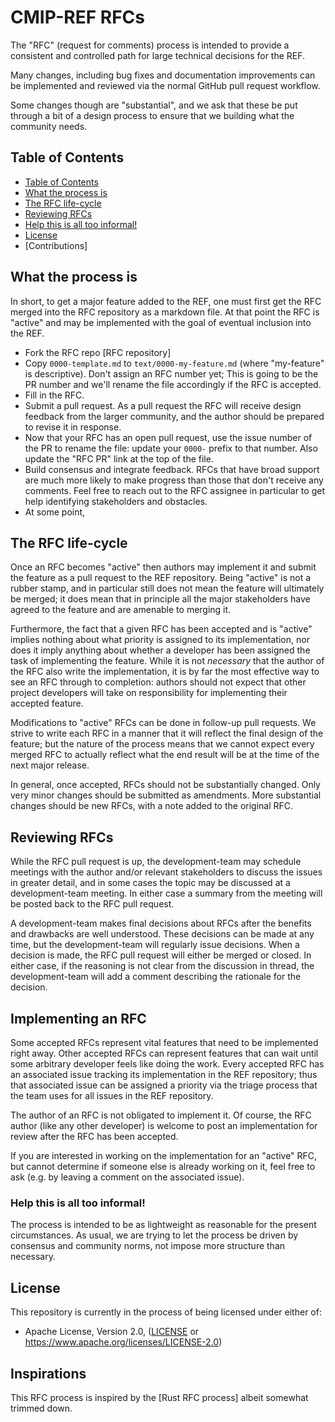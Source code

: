 # CMIP-REF RFCs

The "RFC" (request for comments) process is intended to provide a consistent
and controlled path for large technical decisions for the REF.

Many changes, including bug fixes and documentation improvements can be
implemented and reviewed via the normal GitHub pull request workflow.

Some changes though are "substantial", and we ask that these be put through a
bit of a design process to ensure that we building what the community needs.

## Table of Contents
[Table of Contents]: #table-of-contents

  - [Table of Contents]
  - [What the process is]
  - [The RFC life-cycle]
  - [Reviewing RFCs]
  - [Help this is all too informal!]
  - [License]
  - [Contributions]


## What the process is
[What the process is]: #what-the-process-is

In short, to get a major feature added to the REF, one must first get the RFC
merged into the RFC repository as a markdown file. At that point the RFC is
"active" and may be implemented with the goal of eventual inclusion into the REF.

  - Fork the RFC repo [RFC repository]
  - Copy `0000-template.md` to `text/0000-my-feature.md` (where "my-feature" is
    descriptive). Don't assign an RFC number yet; This is going to be the PR
    number and we'll rename the file accordingly if the RFC is accepted.
  - Fill in the RFC.
  - Submit a pull request. As a pull request the RFC will receive design
    feedback from the larger community, and the author should be prepared to
    revise it in response.
  - Now that your RFC has an open pull request, use the issue number of the PR
    to rename the file: update your `0000-` prefix to that number. Also
    update the "RFC PR" link at the top of the file.
  - Build consensus and integrate feedback. RFCs that have broad support are
    much more likely to make progress than those that don't receive any
    comments. Feel free to reach out to the RFC assignee in particular to get
    help identifying stakeholders and obstacles.
  - At some point, 

## The RFC life-cycle
[The RFC life-cycle]: #the-rfc-life-cycle

Once an RFC becomes "active" then authors may implement it and submit the
feature as a pull request to the REF repository.
Being "active" is not a rubber stamp, and in particular still does not mean
the feature will ultimately be merged; 
it does mean that in principle all the major stakeholders have agreed
to the feature and are amenable to merging it.

Furthermore, the fact that a given RFC has been accepted and is "active"
implies nothing about what priority is assigned to its implementation, nor does
it imply anything about whether a developer has been assigned the task of
implementing the feature. While it is not *necessary* that the author of the
RFC also write the implementation, it is by far the most effective way to see
an RFC through to completion: authors should not expect that other project
developers will take on responsibility for implementing their accepted feature.

Modifications to "active" RFCs can be done in follow-up pull requests. We
strive to write each RFC in a manner that it will reflect the final design of
the feature; but the nature of the process means that we cannot expect every
merged RFC to actually reflect what the end result will be at the time of the
next major release.

In general, once accepted, RFCs should not be substantially changed. Only very
minor changes should be submitted as amendments. More substantial changes
should be new RFCs, with a note added to the original RFC.


## Reviewing RFCs
[Reviewing RFCs]: #reviewing-rfcs

While the RFC pull request is up, the development-team may schedule meetings with the
author and/or relevant stakeholders to discuss the issues in greater detail,
and in some cases the topic may be discussed at a development-team meeting. In either
case a summary from the meeting will be posted back to the RFC pull request.

A development-team makes final decisions about RFCs after the benefits and drawbacks
are well understood. These decisions can be made at any time, but the development-team
will regularly issue decisions. When a decision is made, the RFC pull request
will either be merged or closed. In either case, if the reasoning is not clear
from the discussion in thread, the development-team will add a comment describing the
rationale for the decision.


## Implementing an RFC
[Implementing an RFC]: #implementing-an-rfc

Some accepted RFCs represent vital features that need to be implemented right
away. Other accepted RFCs can represent features that can wait until some
arbitrary developer feels like doing the work. Every accepted RFC has an
associated issue tracking its implementation in the REF repository; thus that
associated issue can be assigned a priority via the triage process that the
team uses for all issues in the REF repository.

The author of an RFC is not obligated to implement it. Of course, the RFC
author (like any other developer) is welcome to post an implementation for
review after the RFC has been accepted.

If you are interested in working on the implementation for an "active" RFC, but
cannot determine if someone else is already working on it, feel free to ask
(e.g. by leaving a comment on the associated issue).


### Help this is all too informal!
[Help this is all too informal!]: #help-this-is-all-too-informal

The process is intended to be as lightweight as reasonable for the present
circumstances. As usual, we are trying to let the process be driven by
consensus and community norms, not impose more structure than necessary.


## License
[License]: #license

This repository is currently in the process of being licensed under either of:

* Apache License, Version 2.0, ([LICENSE](LICENSE) or https://www.apache.org/licenses/LICENSE-2.0)


## Inspirations

This RFC process is inspired by the [Rust RFC process]
albeit somewhat trimmed down.


